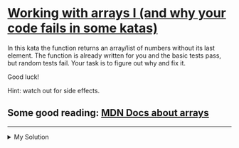# [Working with arrays I (and why your code fails in some katas)](https://www.codewars.com/kata/5a4ff3c5fd56cbaf9800003e)

In this kata the function returns an array/list of numbers without its last element. The function is already written for you and the basic tests pass, but random tests fail. Your task is to figure out why and fix it.

Good luck!

Hint: watch out for side effects.

## Some good reading: [MDN Docs about arrays](https://developer.mozilla.org/en-US/docs/Web/JavaScript/Reference/Global_Objects/Array)

---

<details><summary>My Solution</summary>

```js
// The lessons here were: read the docs and DON'T MUTATE THE INPUT

// Some katas use the input after you've processed it
// (in this case I made that on purpose),
// mutating it makes the tests fail, so watch out.

function withoutLast(arr) {
  newArray = [...arr]
  newArray.pop()
  return newArray
}
```

</details>
